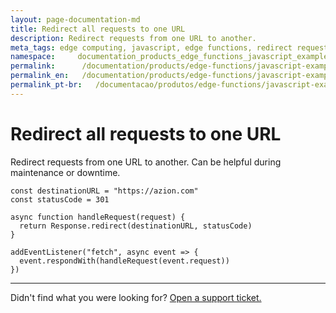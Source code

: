 ```yaml
---
layout: page-documentation-md
title: Redirect all requests to one URL
description: Redirect requests from one URL to another.
meta_tags: edge computing, javascript, edge functions, redirect request to one url
namespace:     documentation_products_edge_functions_javascript_examples_redirect_url
permalink:      /documentation/products/edge-functions/javascript-examples/redirect-requests
permalink_en:   /documentation/products/edge-functions/javascript-examples/redirect-requests
permalink_pt-br:   /documentacao/produtos/edge-functions/javascript-examples/redirect-requests
---
```

# Redirect all requests to one URL

Redirect requests from one URL to another. Can be helpful during maintenance or downtime.

```
const destinationURL = "https://azion.com"
const statusCode = 301

async function handleRequest(request) {
  return Response.redirect(destinationURL, statusCode)
}

addEventListener("fetch", async event => {
  event.respondWith(handleRequest(event.request))
})
```



---

Didn't find what you were looking for? [Open a support ticket.](https://tickets.azion.com/)

